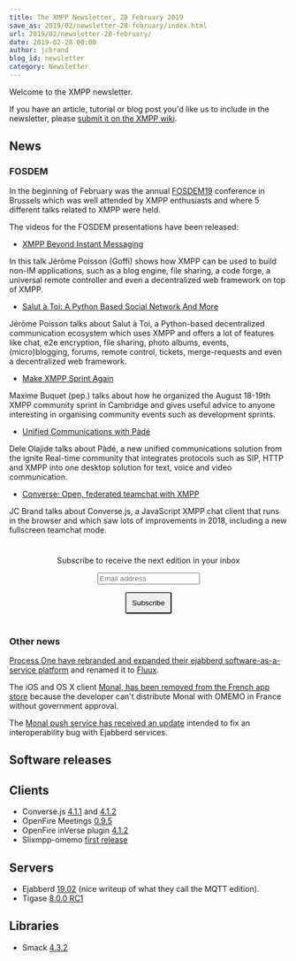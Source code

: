 ```yaml
---
title: The XMPP Newsletter, 28 February 2019
save_as: 2019/02/newsletter-28-february/index.html
url: 2019/02/newsletter-28-february/
date: 2019-02-28 00:00
author: jcbrand
blog_id: newsletter
category: Newsletter
---
```


Welcome to the XMPP newsletter.

If you have an article, tutorial or blog post you'd like us to include in the
newsletter, please [submit it on the XMPP wiki](https://wiki.xmpp.org/web/News_and_Articles_for_the_next_XMPP_Newsletter).

## News

### FOSDEM

In the beginning of February was the annual [FOSDEM19](https://fosdem.org/2019/) conference in Brussels
which was well attended by XMPP enthusiasts and where 5 different talks related
to XMPP were held.

The videos for the FOSDEM presentations have been released:

* [XMPP Beyond Instant Messaging](https://fosdem.org/2019/schedule/event/xmpp_beyond_im/)

In this talk Jérôme Poisson (Goffi) shows how XMPP can be used to build non-IM
applications, such as a blog engine, file sharing, a code forge, a universal remote
controller and even a decentralized web framework on top of XMPP.

* [Salut à Toi: A Python Based Social Network And More](https://fosdem.org/2019/schedule/event/python_salut_a_toi_network/)

Jérôme Poisson talks about Salut à Toi, a Python-based decentralized communication ecosystem
which uses XMPP and offers a lot of features like chat, e2e encryption, file sharing, photo
albums, events, (micro)blogging, forums, remote control, tickets,
merge-requests and even a decentralized web framework.

* [Make XMPP Sprint Again](https://fosdem.org/2019/schedule/event/xmpp_sprint/)

Maxime Buquet (pep.) talks about how he organized the August 18-19th XMPP
community sprint in Cambridge and gives useful advice to anyone interesting in
organising community events such as development sprints.

* [Unified Communications with Pàdé](https://fosdem.org/2019/schedule/event/pade/)

Dele Olajide talks about Pàdé, a new unified communications solution from the
ignite Real-time community that integrates protocols such as SIP, HTTP and XMPP
into one desktop solution for text, voice and video communication.

* [Converse: Open, federated teamchat with XMPP](https://fosdem.org/2019/schedule/event/converse_xmpp/)

JC Brand talks about Converse.js, a JavaScript XMPP chat client that runs in
the browser and which saw lots of improvements in 2018, including a new
fullscreen teamchat mode.

<form style="padding: 10px; text-align:center; margin-bottom: 30px;"
      action="https://tinyletter.com/xmpp" method="post" target="popupwindow"
      onsubmit="window.open('https://tinyletter.com/xmpp', 'popupwindow',
      'scrollbars=yes,width=800,height=600');return true">
<p><label for="tlemail">Subscribe to receive the next edition in your inbox</label></p>
<p><input type="text" placeholder="Email address" name="email" id="tlemail" /></p>
<input type="hidden" value="1" name="embed"/>
<input type="submit" style="padding: 10px; border-radius: 5%" value="Subscribe" />
</form>

### Other news

[Process One have rebranded and expanded their ejabberd software-as-a-service
platform](https://blog.process-one.net/introducing-fluux-xmpp-mqtt-as-a-service/) and renamed it to [Fluux](https://fluux.io/).

The iOS and OS X client [Monal, has been removed from the French app store](https://monal.im/blog/omemo-and-french-laws/)
because the developer can't distribute Monal with OMEMO in France without
government approval.

The [Monal push service has received an update](https://monal.im/blog/resolving-push-with-ejabberd/) intended to fix an
interoperability bug with Ejabberd services.

## Software releases

## Clients

* Converse.js [4.1.1](https://github.com/conversejs/converse.js/releases/tag/v4.1.1) and [4.1.2](https://github.com/conversejs/converse.js/releases/tag/v4.1.2)
* OpenFire Meetings [0.9.5](https://discourse.igniterealtime.org/t/openfire-meetings-v0-9-5-released/84150)
* OpenFire inVerse plugin [4.1.2](https://discourse.igniterealtime.org/t/openfire-inverse-plugin-4-1-2-release-1-now-available/84355)
* Slixmpp-omemo [first release](https://blog.bouah.net/2019/02/slixmpp-gets-omemo-support/)

## Servers

* Ejabberd [19.02](https://blog.process-one.net/ejabberd-19-02-the-mqtt-edition/) (nice writeup of what they call the MQTT edition).
* Tigase [8.0.0 RC1](https://tigase.net/blog-entry/tigase-xmpp-server-800-rc1-first-release-candidate)

## Libraries

* Smack [4.3.2](https://discourse.igniterealtime.org/t/smack-4-3-2-released/84342)
